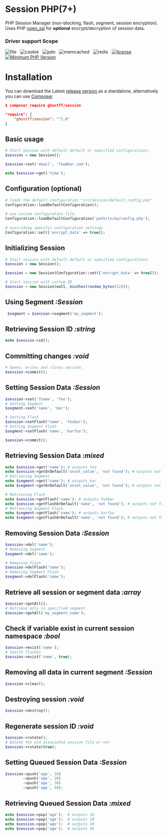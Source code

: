 # Session PHP(7+)
PHP Session Manager (non-blocking, flash, segment, session encryption). Uses PHP [open_ssl](http://php.net/manual/en/book.openssl.php) for **optional** encrypt/decryption of session data.

### Driver support  Scope
![file](https://img.shields.io/badge/FILE-completed-brightgreen.svg?style=flat-square)&nbsp;&nbsp;&nbsp;![cookie](https://img.shields.io/badge/COOKIE-completed-brightgreen.svg?style=flat-square)&nbsp;&nbsp;&nbsp;![pdo](https://img.shields.io/badge/PDO-completed-brightgreen.svg?style=flat-square)&nbsp;&nbsp;&nbsp;![memcached](https://img.shields.io/badge/MEMCACHED-completed-brightgreen.svg?style=flat-square)&nbsp;&nbsp;&nbsp;![redis](https://img.shields.io/badge/REDIS-active-brightgreen.svg?style=flat-square)&nbsp;&nbsp;&nbsp;[![license](https://img.shields.io/pypi/l/Django.svg?style=flat-square)]()&nbsp;&nbsp;&nbsp;[![Minimum PHP Version](https://img.shields.io/badge/php-%3E%3D%207.0-8892BF.svg?style=flat-square)](http://php.net/releases/7_0_0.php)

# Installation   
You can download the Latest [release version ](https://github.com/Ghostff/Session/releases/) as a standalone, alternatively you can use [Composer](https://getcomposer.org/) 
```json
$ composer require ghostff/session
```
```json
"require": {
    "ghostff/session": "^1.0"
}
```    

## Basic usage
```php
# Start session with default default or specified configurations.
$session = new Session(); 

$session->set('email', 'foo@bar.com');

echo $session->get('time');
```

## Configuration (optional)
```php
# loads the default configuration "src/Session/default_config.php"
Configuration::loadDefaultConfiguration();
 
# use custom configuration file.
Configuration::loadDefaultConfiguration('path/to/my/config.php');
 
# overriding specific configuration settings
Configuration::set(['encrypt_data' => true]);
```

## Initializing Session
```php
# Start session with default default or specified configurations.
$session = new Session(); 

$session = new Session(Configuration::set(['encrypt_data' => true]));

# Start session with custom ID
$session = new Session(null, bin2hex(random_bytes(32)));
```

## Using Segment *:Session*
```php
 $segment = $session->segment('my_segment');
```

## Retrieving Session ID  *:string*
```php
echo $session->id();
```

## Committing changes *:void*
```php
# Opens, writes and closes session.
$session->commit();
```

## Setting Session Data *:Session*
```php
$session->set('fname', 'foo');
# Setting Segment
$segment->set('name', 'bar');

# Setting Flash
$session->setFlash('name', 'foobar');
# Setting Segment Flash
$segment->setFlash('name', 'barfoo');

$session->commit();
```

## Retrieving Session Data *:mixed*
```php
echo $session->get('name'); # outputs foo
echo $session->getOrDefault('unset_value', 'not found'); # outputs not found
# Retrieving Segment
echo $segment->get('name'); # outputs bar
echo $segment->getOrDefault('unset_value', 'not found'); # outputs not found

# Retrieving Flash
echo $session->getFlash('name'); # outputs foobar
echo $session->getFlashOrDefault('name', 'not found'); # outputs not found
# Retrieving Segment Flash
echo $segment->getFlash('name'); # outputs barfoo
echo $segment->getFlashOrDefault('name', 'not found'); # outputs not found
```

## Removing Session Data *:Session*
```php
$session->del('name');
# Removing Segment
$segment->del('name');

# Removing Flash
$session->delFlash('name');
# Removing Segment Flash
$segment->delFlash('name');
```

## Retrieve all session or segment data *:array*
```php
$session->getAll();
# Retrieve only in specified segment.
$session->getAll('my_segment_name');
```

## Check if variable exist in current session namespace *:bool*
```php
$session->exist('name');
# Search flashes
$session->exist('name', true);
```

## Removing all data in current segment *:Session*
```php
$session->clear();
```

## Destroying session *:void*
```php
$session->destroy();
```

## Regenerate session ID *:void*
```php
$session->rotate();
# Delete the old associated session file or not
$session->rotate(true);
```

## Setting Queued Session Data *:Session*
```php
$session->push('age', 10)
        ->push('age', 20)
        ->push('age', 30)
        ->push('age', 40);
```

## Retrieving Queued Session Data *:mixed*
```php
echo $session->pop('age');  # outputs 10
echo $session->pop('age');  # outputs 20
echo $session->pop('age');  # outputs 30
echo $session->pop('age');  # outputs 40
```


